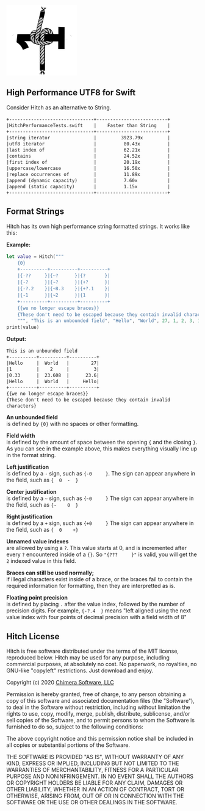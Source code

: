 ![](meta/icon.png)

## High Performance UTF8 for Swift

Consider Hitch as an alternative to String.

```
+-------------------------------+--------------------------+
|HitchPerformanceTests.swift    |    Faster than String    |
+-------------------------------+--------------------------+
|string iterator                |         3923.79x         |
|utf8 iterator                  |          80.43x          |
|last index of                  |          62.21x          |
|contains                       |          24.52x          |
|first index of                 |          20.19x          |
|uppercase/lowercase            |          16.50x          |
|replace occurrences of         |          11.89x          |
|append (dynamic capacity)      |          7.60x           |
|append (static capacity)       |          1.15x           |
+-------------------------------+--------------------------+
```

## Format Strings

Hitch has its own high performance string formatted strings.  It works like this:

**Example:**

```swift
let value = Hitch("""
    {0}
    +----------+----------+----------+
    |{-??     }|{~?      }|{?       }|
    |{-?      }|{~?      }|{+?      }|
    |{-?.2    }|{~8.3    }|{+?.1    }|
    |{-1      }|{~2      }|{1       }|
    +----------+----------+----------+
    {{we no longer escape braces}}
    {These don't need to be escaped because they contain invalid characters}
    """, "This is an unbounded field", "Hello", "World", 27, 1, 2, 3, 1.0/3.0, 543.0/23.0, 99999.99999)
print(value)
```

**Output:**

```
This is an unbounded field
+----------+----------+----------+
|Hello     |  World   |        27|
|1         |    2     |         3|
|0.33      |  23.608  |      23.6|
|Hello     |  World   |     Hello|
+----------+----------+----------+
{{we no longer escape braces}}
{These don't need to be escaped because they contain invalid characters}
```

**An unbounded field**  
is defined by ```{0}``` with no spaces or other formatting.

**Field width**  
is defined by the amount of space between the opening ```{``` and the closing ```}```. As you can see in the example above, this makes everything visually line up in the format string.

**Left justification**  
is defined by a ```-``` sign, such as ```{-0     }```. The sign can appear anywhere in the field, such as ```{  0  -  }```

**Center justification**  
is defined by a ```~``` sign, such as ```{~0     }``` The sign can appear anywhere in the field, such as ```{~    0  }```

**Right justification**  
is defined by a ```+``` sign, such as ```{+0     }``` The sign can appear anywhere in the field, such as ```{  0    +}```

**Unnamed value indexes**  
are allowed by using a ```?```.  This value starts at 0, and is incremented after every ```?``` encountered inside of a ```{}```. So ```"{???     }"``` is valid, you will get the ```2``` indexed value in this field.

**Braces can still be used normally;**  
if illegal characters exist inside of a brace, or the braces fail to contain the required information for formatting, then they are interpretted as is.

**Floating point precision**  
is defined by placing ```.``` after the value index, followed by the number of precision digits. For example, ```{-?.4  }``` means "left aligned using the next value index with four points of decimal precision with a field width of 8"

## Hitch License

Hitch is free software distributed under the terms of the MIT license, reproduced below. Hitch may be used for any purpose, including commercial purposes, at absolutely no cost. No paperwork, no royalties, no GNU-like "copyleft" restrictions. Just download and enjoy.

Copyright (c) 2020 [Chimera Software, LLC](http://www.chimerasw.com)

Permission is hereby granted, free of charge, to any person obtaining a copy of this software and associated documentation files (the "Software"), to deal in the Software without restriction, including without limitation the rights to use, copy, modify, merge, publish, distribute, sublicense, and/or sell copies of the Software, and to permit persons to whom the Software is furnished to do so, subject to the following conditions:

The above copyright notice and this permission notice shall be included in all copies or substantial portions of the Software.

THE SOFTWARE IS PROVIDED "AS IS", WITHOUT WARRANTY OF ANY KIND, EXPRESS OR IMPLIED, INCLUDING BUT NOT LIMITED TO THE WARRANTIES OF MERCHANTABILITY, FITNESS FOR A PARTICULAR PURPOSE AND NONINFRINGEMENT. IN NO EVENT SHALL THE AUTHORS OR COPYRIGHT HOLDERS BE LIABLE FOR ANY CLAIM, DAMAGES OR OTHER LIABILITY, WHETHER IN AN ACTION OF CONTRACT, TORT OR OTHERWISE, ARISING FROM, OUT OF OR IN CONNECTION WITH THE SOFTWARE OR THE USE OR OTHER DEALINGS IN THE SOFTWARE.
